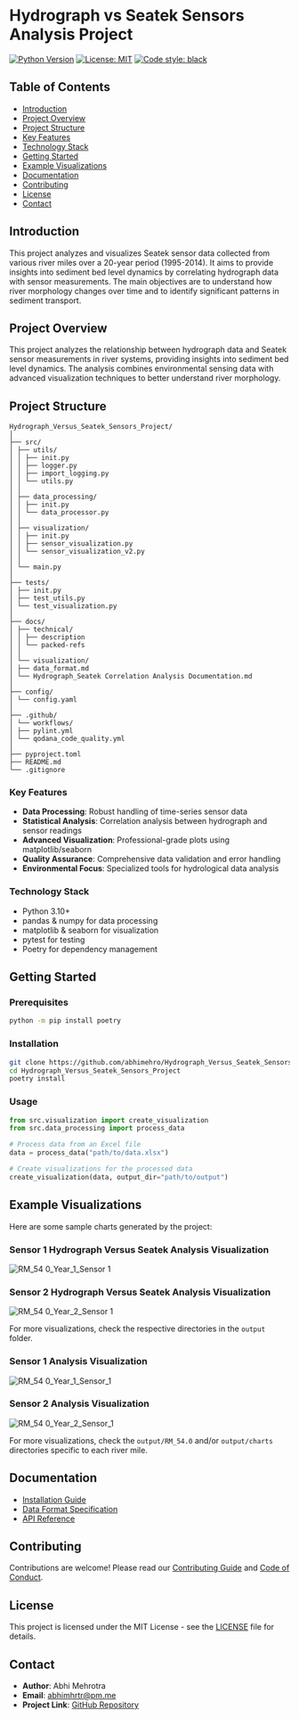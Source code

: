 # Hydrograph vs Seatek Sensors Analysis Project

[![Python Version](https://img.shields.io/badge/python-3.10%2B-blue)](https://www.python.org/downloads/)
[![License: MIT](https://img.shields.io/badge/License-MIT-yellow.svg)](https://opensource.org/licenses/MIT)
[![Code style: black](https://img.shields.io/badge/code%20style-black-000000.svg)](https://github.com/psf/black)

## Table of Contents
- [Introduction](#introduction)
- [Project Overview](#project-overview)
- [Project Structure](#project-structure)
- [Key Features](#key-features)
- [Technology Stack](#technology-stack)
- [Getting Started](#getting-started)
- [Example Visualizations](#example-visualizations)
- [Documentation](#documentation)
- [Contributing](#contributing)
- [License](#license)
- [Contact](#contact)

## Introduction

This project analyzes and visualizes Seatek sensor data collected from various river miles over a 20-year period (1995-2014). It aims to provide insights into sediment bed level dynamics by correlating hydrograph data with sensor measurements. The main objectives are to understand how river morphology changes over time and to identify significant patterns in sediment transport.

## Project Overview

This project analyzes the relationship between hydrograph data and Seatek sensor measurements in river systems, providing insights into sediment bed level dynamics. The analysis combines environmental sensing data with advanced visualization techniques to better understand river morphology.

## Project Structure

```
Hydrograph_Versus_Seatek_Sensors_Project/
│
├── src/
│ ├── utils/
│ │ ├── init.py
│ │ ├── logger.py
│ │ ├── import_logging.py
│ │ └── utils.py
│ │
│ ├── data_processing/
│ │ ├── init.py
│ │ └── data_processor.py
│ │
│ ├── visualization/
│ │ ├── init.py
│ │ ├── sensor_visualization.py
│ │ └── sensor_visualization_v2.py
│ │
│ └── main.py
│
├── tests/
│ ├── init.py
│ ├── test_utils.py
│ └── test_visualization.py
│
├── docs/
│ ├── technical/
│ │ ├── description
│ │ └── packed-refs
│ │
│ └── visualization/
│ ├── data_format.md
│ └── Hydrograph_Seatek Correlation Analysis Documentation.md
│
├── config/
│ └── config.yaml
│
├── .github/
│ └── workflows/
│ ├── pylint.yml
│ └── qodana_code_quality.yml
│
├── pyproject.toml
├── README.md
└── .gitignore
```

### Key Features

- **Data Processing**: Robust handling of time-series sensor data
- **Statistical Analysis**: Correlation analysis between hydrograph and sensor readings
- **Advanced Visualization**: Professional-grade plots using matplotlib/seaborn
- **Quality Assurance**: Comprehensive data validation and error handling
- **Environmental Focus**: Specialized tools for hydrological data analysis

### Technology Stack

- Python 3.10+
- pandas & numpy for data processing
- matplotlib & seaborn for visualization
- pytest for testing
- Poetry for dependency management

## Getting Started

### Prerequisites

```bash
python -m pip install poetry
```

### Installation

```bash
git clone https://github.com/abhimehro/Hydrograph_Versus_Seatek_Sensors_Project.git
cd Hydrograph_Versus_Seatek_Sensors_Project
poetry install
```

### Usage

```python
from src.visualization import create_visualization
from src.data_processing import process_data

# Process data from an Excel file
data = process_data("path/to/data.xlsx")

# Create visualizations for the processed data
create_visualization(data, output_dir="path/to/output")
```

## Example Visualizations

Here are some sample charts generated by the project:

### Sensor 1 Hydrograph Versus Seatek Analysis Visualization

![RM_54 0_Year_1_Sensor 1](https://github.com/user-attachments/assets/de2307b3-68f3-44b3-8b63-2e2bcc8253cf)


### Sensor 2 Hydrograph Versus Seatek Analysis Visualization

![RM_54 0_Year_2_Sensor 1](https://github.com/user-attachments/assets/c351c096-9db8-4c70-94be-dfd9e1f5dc96)

For more visualizations, check the respective directories in the `output` folder.

### Sensor 1 Analysis Visualization

![RM_54 0_Year_1_Sensor_1](https://github.com/user-attachments/assets/b914c71d-dc93-44f8-832a-7b83c5f8252b)


### Sensor 2 Analysis Visualization

![RM_54 0_Year_2_Sensor_1](https://github.com/user-attachments/assets/14142c72-9123-4ccd-84cf-4292c7c6c784)

For more visualizations, check the `output/RM_54.0` and/or `output/charts` directories specific to each river mile.

## Documentation

- [Installation Guide](docs/technical/installation.md)
- [Data Format Specification](docs/technical/data_format.md)
- [API Reference](docs/technical/Technical%20Documentation)

## Contributing

Contributions are welcome! Please read our [Contributing Guide](CONTRIBUTING.md) and [Code of Conduct](CODE_OF_CONDUCT.md).

## License

This project is licensed under the MIT License - see the [LICENSE](LICENSE) file for details.

## Contact

- **Author**: Abhi Mehrotra
- **Email**: abhimhrtr@pm.me
- **Project Link**: [GitHub Repository](https://github.com/abhimehro/Hydrograph_Versus_Seatek_Sensors_Project)
